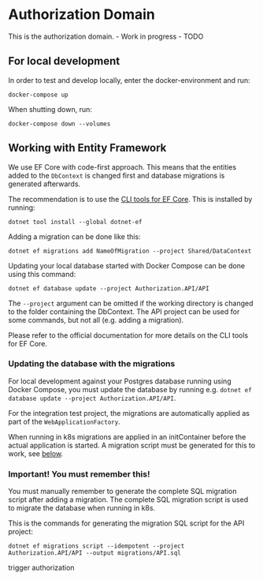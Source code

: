# Authorization Domain
This is the authorization domain. - Work in progress - TODO

## For local development
In order to test and develop locally, enter the docker-environment and run:
```
docker-compose up
```
When shutting down, run:
```
docker-compose down --volumes
```

## Working with Entity Framework

We use EF Core with code-first approach. This means that the entities added to the `DbContext` is changed first and database migrations is generated afterwards.

The recommendation is to use the [CLI tools for EF Core](https://learn.microsoft.com/en-us/ef/core/cli/dotnet). This is installed by running:

```shell
dotnet tool install --global dotnet-ef
```

Adding a migration can be done like this:

```shell
dotnet ef migrations add NameOfMigration --project Shared/DataContext
```

Updating your local database started with Docker Compose can be done using this command:

```shell
dotnet ef database update --project Authorization.API/API
```

The `--project` argument can be omitted if the working directory is changed to the folder containing the DbContext. The API project can be used for some commands, but not all (e.g. adding a migration).

Please refer to the official documentation for more details on the CLI tools for EF Core.

### Updating the database with the migrations

For local development against your Postgres database running using Docker Compose, you must update the database by running e.g. `dotnet ef database update --project Authorization.API/API`.

For the integration test project, the migrations are automatically applied as part of the `WebApplicationFactory`.

When running in k8s migrations are applied in an initContainer before the actual application is started. A migration script must be generated for this to work, see [below](#important).

### Important! You must remember this!<a id="important"></a>

You must manually remember to generate the complete SQL migration script after adding a migration. The complete SQL migration script is used to migrate the database when running in k8s.

This is the commands for generating the migration SQL script for the API project:

```shell
dotnet ef migrations script --idempotent --project Authorization.API/API --output migrations/API.sql
```
trigger authorization
